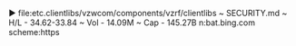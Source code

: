 ▶ file:etc.clientlibs/vzwcom/components/vzrf/clientlibs
~ SECURITY.md
~ H/L - 34.62-33.84
~ Vol - 14.09M
~ Cap - 145.27B
n:bat.bing.com scheme:https 
